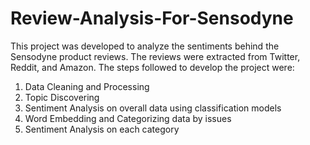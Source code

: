 # Review-Analysis-For-Sensodyne
This project was developed to analyze the sentiments behind the Sensodyne product reviews. The reviews were extracted from Twitter, Reddit, and Amazon. The steps followed to develop the project were: 
1. Data Cleaning and Processing
2. Topic Discovering
3. Sentiment Analysis on overall data using classification models
4. Word Embedding and Categorizing data by issues
5. Sentiment Analysis on each category
